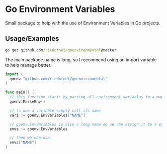 
# Go Environment Variables

Small package to help with the use of Environment Variables in Go projects.


## Usage/Examples

```cmd
go get github.com/ricdotnet/goenvironmental@master
```

The main package name is long, so I recommend using an import variable to help manage better.
```go
import (
  goenv "github.com/ricdotnet/goenvironmental"
)
```

```go
func main() {
  // this function starts by parsing all environment variables to a map
  goenv.ParseEnv()

  // to use a variable simply call its name
  var1 := goenv.EnvVariables["NAME"]

  // goenv.EnvVariables is also a long name so we can assign it to a smaller variable
  envs := goenv.EnvVariables

  // then we can use
  envs["NAME"]
}
```

